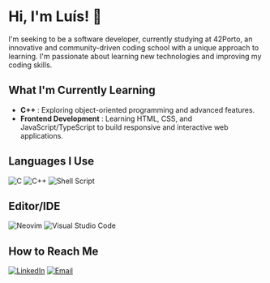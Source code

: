 # Hi, I'm Luís! 👋

I'm seeking to be a software developer, currently studying at 42Porto, an innovative and community-driven coding school with a unique approach to learning.
I'm passionate about learning new technologies and improving my coding skills.

## What I'm Currently Learning

- **C++** : Exploring object-oriented programming and advanced features.
- **Frontend Development** : Learning HTML, CSS, and JavaScript/TypeScript to build responsive and interactive web applications.

## Languages I Use

![C](https://img.shields.io/badge/C-A8B9CC?logo=C&logoColor=white)
![C++](https://img.shields.io/badge/-C++-blue?logo=cplusplus)
![Shell Script](https://img.shields.io/badge/shell_script-%23121011.svg?style=for-the-badge&logo=gnu-bash&logoColor=white)

## Editor/IDE
![Neovim](https://img.shields.io/badge/NeoVim-%2357A143.svg?&style=for-the-badge&logo=neovim&logoColor=white)
![Visual Studio Code](https://img.shields.io/badge/Visual%20Studio%20Code-0078d7.svg?style=for-the-badge&logo=visual-studio-code&logoColor=white)

## How to Reach Me

[![LinkedIn](https://img.shields.io/badge/LinkedIn-0077B5?style=for-the-badge&logo=linkedin&logoColor=white)](https://www.linkedin.com/in/luísfbneves/)
[![Email](https://img.shields.io/badge/Email-D14836?style=for-the-badge&logo=gmail&logoColor=white)](mailto:luisneves10@gmail.com)
